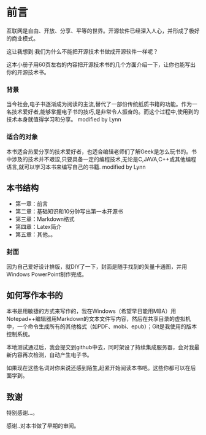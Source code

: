 # 前言 #

互联网是自由、开放、分享、平等的世界。开源软件已经深入人心，并形成了极好的商业模式。

这让我想到:我们为什么不能把开源技术书做成开源软件一样呢？

这本小册子用60页左右的内容把开源技术书的几个方面介绍一下，让你也能写出你的开源技术书。

### 背景 ###
当今社会,电子书逐渐成为阅读的主流,替代了一部份传统纸质书籍的功能。作为一名技术爱好者,能够掌握电子书的技巧,是非常令人振奋的。而这个过程中,使用到的技术本身就值得学习和分享。
modified by Lynn


### 适合的对象 ###
本书适合热爱分享的技术爱好者，也适合编辑老师们了解Geek是怎么玩书的。书中涉及的技术并不艰涩,只要具备一定的编程技术,无论是C,JAVA,C++或其他编程语言,就可以学习本书来编写自己的书籍.
modified by Lynn

## 本书结构 ##

  * 第一章：前言
  * 第二章：基础知识和10分钟写出第一本开源书
  * 第三章：Markdown格式
  * 第四章：Latex简介
  * 第五章：其他。。

### 封面 ###
因为自己爱好设计排版，就DIY了一下，封面是随手找到的矢量卡通图，并用Windows PowerPoint制作完成。

## 如何写作本书的 ##
本书是用敏捷的方式来写作的，我在Windows（希望早日能用MBA）用Notepad++编辑器用Markdown的文本文件写内容，然后在共享目录的虚拟机中，一个命令生成所有的其他格式（如PDF、mobi、epub）；Git是我使用的版本控制系统。

本地测试通过后，我会提交到github中去，同时架设了持续集成服务器，会对我最新内容再次检测，自动产生电子书。

如果现在这些名词对你来说还感到陌生,赶紧开始阅读本书吧。这些你都可以在后面学到。

## 致谢 ##
特别感谢...。

感谢..对本书做了早期的审阅。
